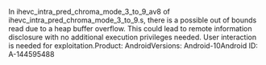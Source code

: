 In ihevc_intra_pred_chroma_mode_3_to_9_av8 of ihevc_intra_pred_chroma_mode_3_to_9.s, there is a possible out of bounds read due to a heap buffer overflow. This could lead to remote information disclosure with no additional execution privileges needed. User interaction is needed for exploitation.Product: AndroidVersions: Android-10Android ID: A-144595488